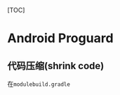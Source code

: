 [TOC]

# Android  Proguard


## 代码压缩(shrink code)

在<code>module</code><code>build.gradle</code>


<!--stackedit_data:
eyJoaXN0b3J5IjpbLTU2Nzg3ODgwXX0=
-->
